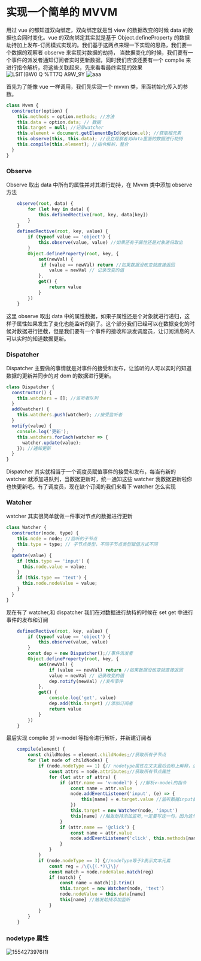 # 实现一个简单的 MVVM

用过 vue 的都知道双向绑定，双向绑定就是当 view 的数据改变的时候 data 的数据也会同时变化。vue 的双向绑定其实就是基于 Object.defineProperty 的数据劫持加上发布-订阅模式实现的。我们基于这两点来理一下实现的思路，我们要一个数据的观察者 observe 来实现对数据的劫持， 当数据变化的时候，我们要有一个事件的派发者通知订阅者实时更新数据，同时我们应该还要有一个 complie 来进行指令解析，将这些关联起来，先来看看最终实现的效果
![L$IT(BW0 Q %TT7Q A9W_9Y](https://user-images.githubusercontent.com/44893721/55455070-bc4cdf80-5614-11e9-89ea-fb72997507f3.png)
![aaa](https://user-images.githubusercontent.com/44893721/55455171-2f565600-5615-11e9-8b95-5669d8479f31.gif)

首先为了能像 vue 一样调用，我们先实现一个 mvvm 类，里面初始化传入的参数。

```js
class Mvvm {
  constructor(option) {
    this.methods = option.methods; //方法
    this.data = option.data; // 数据
    this.target = null; //记录watcher
    this.element = document.getElementById(option.el); //获取根元素
    this.observe(this, this.data); //设立观察者对data里面的数据进行劫持
    this.compile(this.element); //指令解析，整合
  }
}
```

### Observe

Observe 取出 data 中所有的属性并对其进行劫持，在 Mvvm 类中添加 observe 方法

```js
    observe(root, data) {
        for (let key in data) {
            this.definedRective(root, key, data[key])
        }
    }
    definedRective(root, key, value) {
        if (typeof value == 'object') {
            this.observe(value, value) //如果还有子属性还是对象递归取出
        }
        Object.defineProperty(root, key, {
            set(newVal) {
             if (value == newVal) return //如果数据没改变就直接返回
                value = newVal // 记录改变的值
            },
            get() {
                return value
            }
        })
    }
```

这里 observe 取出 data 中的属性数据，如果子属性还是个对象就进行递归，这样子属性如果发生了变化也能监听的到了。这个部分我们已经可以在数据变化的时候对数据进行拦截，但是我们要有一个事件的接收和派发调度员，让订阅消息的人可以实时的知道数据更新。

### Dispatcher

Dispatcher 主要做的事情就是对事件的接受和发布，让监听的人可以实时的知道数据的更新并同步的对 dom 的数据进行更新。

```js
class Dispatcher {
  constructor() {
    this.watchers = []; //监听者队列
  }
  add(watcher) {
    this.watchers.push(watcher); //接受监听者
  }
  notify(value) {
    console.log('更新');
    this.watchers.forEach(watcher => {
      watcher.update(value);
    }); //通知更新
  }
}
```

Dispatcher 其实就相当于一个调度员赋值事件的接受和发布，每当有新的 watcher 就添加进队列，当数据更新时，统一通知这些 watcher 我数据更新啦你也快更新吧。有了调度员，现在缺个订阅的我们来看下 watcher 怎么实现

### Watcher

watcher 其实很简单就做一件事对节点的数据进行更新

```js
class Watcher {
  constructor(node, type) {
    this.node = node; //监听的子节点
    this.type = type; // 子节点类型，不同子节点类型赋值方式不同
  }
  update(value) {
    if (this.type == 'input') {
      this.node.value = value;
    }
    if (this.type == 'text') {
      this.node.nodeValue = value;
    }
  }
}
```

现在有了 watcher,和 dispatcher 我们在对数据进行劫持的时候在 set get 中进行事件的发布和订阅

```js
    definedRective(root, key, value) {
        if (typeof value == 'object') {
            this.observe(value, value)
        }
        const dep = new Dispatcher();//事件派发者
        Object.defineProperty(root, key, {
            set(newVal) {
                if (value == newVal) return //如果数据没改变就直接返回
                value = newVal // 记录改变的值
                dep.notify(newVal) //发布事件
            },
            get() {
                console.log('get', value)
                dep.add(this.target) //添加订阅者
                return value
            }
        })
    }
```

最后实现 complie 对 v-model 等指令进行解析，并新建订阅者

```js
    compile(element) {
        const childNodes = element.childNodes;//获取所有子节点
        for (let node of childNodes) {
            if (node.nodeType == 1) {// nodetype属性在文末最后会附上解释，这里的1代表普通元素
                const attrs = node.attributes;//获取所有节点属性
                for (let attr of attrs) {
                    if (attr.name == 'v-model') { //解析v-model的指令
                        const name = attr.value
                        node.addEventListener('input', (e) => {
                            this[name] = e.target.value //监听数据input数据改变
                        })
                        this.target = new Watcher(node, 'input')
                        this[name] //触发劫持添加监听,一定要写这一句，因为这句其实就是获取data里面的值，一旦获取data的值就会触发get 将订阅者添加进订阅者集合
                    }
                    if (attr.name == '@click') {
                        const name = attr.value
                        node.addEventListener('click', this.methods[name].bind(this))
                    }
                }
            }
            if (node.nodeType == 3) {//nodeType等于3表示文本元素
                const reg = /\{\{(.*)\}\}/
                const match = node.nodeValue.match(reg)
                if (match) {
                    const name = match[1].trim()
                    this.target = new Watcher(node, 'text')
                    node.nodeValue = this.data[name]
                    this[name] //触发劫持添加监听
                }
            }
        }
    }
```

### nodetype 属性

![1554273976(1)](https://user-images.githubusercontent.com/44893721/55458438-9d077f80-561f-11e9-96c0-1e9948093bea.jpg)
